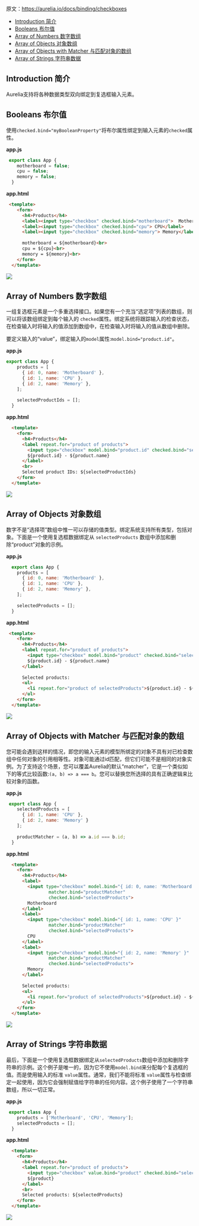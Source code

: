 原文：https://aurelia.io/docs/binding/checkboxes

* [Introduction 简介](#introduction-%E7%AE%80%E4%BB%8B)
* [Booleans 布尔值](#booleans-%E5%B8%83%E5%B0%94%E5%80%BC)
* [Array of Numbers 数字数组](#array-of-numbers-%E6%95%B0%E5%AD%97%E6%95%B0%E7%BB%84)
* [Array of Objects 对象数组](#array-of-objects-%E5%AF%B9%E8%B1%A1%E6%95%B0%E7%BB%84)
* [Array of Objects with Matcher 与匹配对象的数组](#array-of-objects-with-matcher-%E4%B8%8E%E5%8C%B9%E9%85%8D%E5%AF%B9%E8%B1%A1%E7%9A%84%E6%95%B0%E7%BB%84)
* [Array of Strings 字符串数据](#array-of-strings-%E5%AD%97%E7%AC%A6%E4%B8%B2%E6%95%B0%E6%8D%AE)


<section>

## Introduction 简介

Aurelia支持将各种数据类型双向绑定到复选框输入元素。

</section>

<section>

## Booleans 布尔值


使用`checked.bind="myBooleanProperty"`将布尔属性绑定到输入元素的`checked`属性。

**app.js**
```javascript
 export class App {
    motherboard = false;
    cpu = false;
    memory = false;
  }
```
**app.html**
```html
 <template>
    <form>
      <h4>Products</h4>
      <label><input type="checkbox" checked.bind="motherboard">  Motherboard</label>
      <label><input type="checkbox" checked.bind="cpu"> CPU</label>
      <label><input type="checkbox" checked.bind="memory"> Memory</label>
  
      motherboard = ${motherboard}<br>
      cpu = ${cpu}<br>
      memory = ${memory}<br>
    </form>
  </template>
```
![](https://github.com/sansantang/aurelia_translate/blob/master/Binding/IMG/Checkboxes/1.gif)
## Array of Numbers 数字数组

一组复选框元素是一个多重选择接口。如果您有一个充当“选定项”列表的数组，则可以将该数组绑定到每个输入的 `checked`属性。绑定系统将跟踪输入的检查状态，在检查输入时将输入的值添加到数组中，在检查输入时将输入的值从数组中删除。

要定义输入的“value”，绑定输入的`model`属性:`model.bind="product.id"`。


**app.js**
```javascript
export class App {
    products = [
      { id: 0, name: 'Motherboard' },
      { id: 1, name: 'CPU' },
      { id: 2, name: 'Memory' },
    ];
  
    selectedProductIds = [];
  }
```
**app.html**
```html
  <template>
    <form>
      <h4>Products</h4>
      <label repeat.for="product of products">
        <input type="checkbox" model.bind="product.id" checked.bind="selectedProductIds">
        ${product.id} - ${product.name}
      </label>
      <br>
      Selected product IDs: ${selectedProductIds}
    </form>
  </template>
```
![](https://github.com/sansantang/aurelia_translate/blob/master/Binding/IMG/Checkboxes/2.gif)

## Array of Objects 对象数组

数字不是“选择项”数组中惟一可以存储的值类型。绑定系统支持所有类型，包括对象。下面是一个使用复选框数据绑定从 `selectedProducts` 数组中添加和删除“product”对象的示例。

**app.js**
```javascript
  export class App {
    products = [
      { id: 0, name: 'Motherboard' },
      { id: 1, name: 'CPU' },
      { id: 2, name: 'Memory' },
    ];
  
    selectedProducts = [];
  }
```
**app.html**
```html
 <template>
    <form>
      <h4>Products</h4>
      <label repeat.for="product of products">
        <input type="checkbox" model.bind="product" checked.bind="selectedProducts">
        ${product.id} - ${product.name}
      </label>
  
      Selected products:
      <ul>
        <li repeat.for="product of selectedProducts">${product.id} - ${product.name}</li>
      </ul>
    </form>
  </template>
```
![](https://github.com/sansantang/aurelia_translate/blob/master/Binding/IMG/Checkboxes/3.gif)

## Array of Objects with Matcher 与匹配对象的数组

您可能会遇到这样的情况，即您的输入元素的模型所绑定的对象不具有对已检查数组中任何对象的引用相等性。对象可能通过id匹配，但它们可能不是相同的对象实例。为了支持这个场景，您可以覆盖Aurelia的默认“matcher”，它是一个类似如下的等式比较函数:`(a, b) => a === b`。您可以替换您所选择的具有正确逻辑来比较对象的函数。

**app.js**
```javascript
 export class App {
    selectedProducts = [
      { id: 1, name: 'CPU' },
      { id: 2, name: 'Memory' }
    ];
  
    productMatcher = (a, b) => a.id === b.id;
  }
```
**app.html**
```html
  <template>
    <form>
      <h4>Products</h4>
      <label>
        <input type="checkbox" model.bind="{ id: 0, name: 'Motherboard' }"
                matcher.bind="productMatcher"
                checked.bind="selectedProducts">
        Motherboard
      </label>
      <label>
        <input type="checkbox" model.bind="{ id: 1, name: 'CPU' }"
                matcher.bind="productMatcher"
                checked.bind="selectedProducts">
        CPU
      </label>
      <label>
        <input type="checkbox" model.bind="{ id: 2, name: 'Memory' }"
                matcher.bind="productMatcher"
                checked.bind="selectedProducts">
        Memory
      </label>
  
      Selected products:
      <ul>
        <li repeat.for="product of selectedProducts">${product.id} - ${product.name}</li>
      </ul>
    </form>
  </template>
```
![](https://github.com/sansantang/aurelia_translate/blob/master/Binding/IMG/Checkboxes/4.gif)
## Array of Strings 字符串数据

最后，下面是一个使用复选框数据绑定从`selectedProducts`数组中添加和删除字符串的示例。这个例子是唯一的，因为它不使用`model.bind`来分配每个复选框的值。而是使用输入的标准 `value`属性。通常，我们不能将标准 `value`属性与检查绑定一起使用，因为它会强制赋值给字符串的任何内容。这个例子使用了一个字符串数组，所以一切正常。

**app.js**
```javascript
 export class App {
    products = ['Motherboard', 'CPU', 'Memory'];
    selectedProducts = [];
  }
```
**app.html**
```html
  <template>
    <form>
      <h4>Products</h4>
      <label repeat.for="product of products">
        <input type="checkbox" value.bind="product" checked.bind="selectedProducts">
        ${product}
      </label>
      <br>
      Selected products: ${selectedProducts}
    </form>
  </template>
```
![](https://github.com/sansantang/aurelia_translate/blob/master/Binding/IMG/Checkboxes/5.gif)
</section>